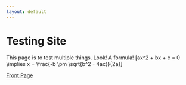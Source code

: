 ```yaml
---
layout: default
---
```


# Testing Site

This page is to test multiple things. Look! A formula! \[ax^2 + bx + c = 0 \implies x = \frac{-b \pm \sqrt{b^2 - 4ac}}{2a}\]

[Front Page](./)